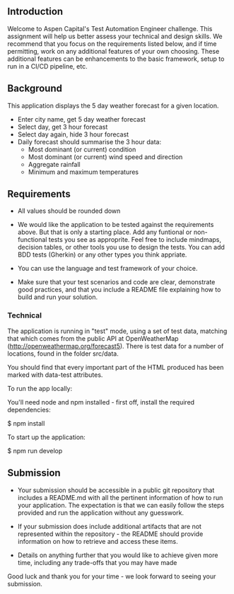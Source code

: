 ## Introduction
Welcome to Aspen Capital's Test Automation Engineer challenge. This assignment will help us better assess your technical and design skills. We recommend that you focus on the requirements listed below, and if time permitting, work on any additional features of your own choosing. These additional features can be enhancements to the basic framework, setup to run in a CI/CD pipeline, etc.

## Background

This application displays the 5 day weather forecast for a given location.

* Enter city name, get 5 day weather forecast
* Select day, get 3 hour forecast
* Select day again, hide 3 hour forecast
* Daily forecast should summarise the 3 hour data:
	* Most dominant (or current) condition
	* Most dominant (or current) wind speed and direction
	* Aggregate rainfall
	* Minimum and maximum temperatures


## Requirements

* All values should be rounded down

* We would like the application to be tested against the requirements above. But that is only a starting place. Add any funtional or non-functional tests you see as approprite. Feel free to include mindmaps, decision tables, or other tools you use to design the tests. You can add BDD tests (Gherkin) or any other types you think appriate.

* You can use the language and test framework of your choice.

* Make sure that your test scenarios and code are clear, demonstrate good practices, and that you include a README file explaining how to build and run your solution.


### Technical

The application is running in "test" mode, using a set of test data, matching that which comes from the public API at OpenWeatherMap (http://openweathermap.org/forecast5). 
There is test data for a number of locations, found in the folder src/data.

You should find that every important part of the HTML produced has been marked with data-test attributes.

To run the app locally:

You'll need node and npm installed - first off, install the required dependencies:

$ npm install

To start up the application:

$ npm run develop


## Submission
* Your submission should be accessible in a public git repository that includes a README.md with all the pertinent information of how to run your application. 
The expectation is that we can easily follow the steps provided and run the application without any guesswork.
* If your submission does include additional artifacts that are not represented within the repository - the README should provide information on how to retrieve and access these items.

* Details on anything further that you would like to achieve given more time, including any trade-offs that you may have made

Good luck and thank you for your time - we look forward to seeing your submission.
